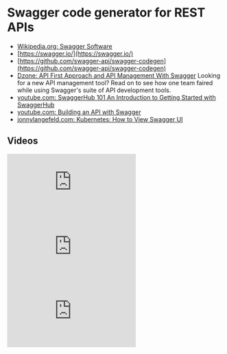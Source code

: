 # Swagger code generator for REST APIs
* [Wikipedia.org: Swagger Software](https://en.wikipedia.org/wiki/Swagger_(software))
* [https://swagger.io/](https://swagger.io/)
* [https://github.com/swagger-api/swagger-codegen](https://github.com/swagger-api/swagger-codegen)
* [Dzone: API First Approach and API Management With Swagger](https://dzone.com/articles/api-first-approach-and-api-management-with-swagger) Looking for a new API management tool? Read on to see how one team faired while using Swagger's suite of API development tools.
* [youtube.com: SwaggerHub 101 An Introduction to Getting Started with SwaggerHub](https://www.youtube.com/watch?v=CoUl9_NWdqQ)
* [youtube.com: Building an API with Swagger](https://www.youtube.com/watch?v=PbwQWw7xSOM)
* [jonnylangefeld.com: Kubernetes: How to View Swagger UI](https://jonnylangefeld.com/blog/kubernetes-how-to-view-swagger-ui?utm_sq=gkuh13vgq3)

## Videos
<iframe src="https://www.youtube.com/embed/rJQ-SVKxb5I" frameborder="0" allow="accelerometer; autoplay; encrypted-media; gyroscope; picture-in-picture" allowfullscreen></iframe>
<iframe src="https://www.youtube.com/embed/ivGUbfxRXms" frameborder="0" allow="accelerometer; autoplay; encrypted-media; gyroscope; picture-in-picture" allowfullscreen></iframe>
<iframe src="https://www.youtube.com/embed/PbwQWw7xSOM" frameborder="0" allow="autoplay; encrypted-media" allowfullscreen></iframe>

